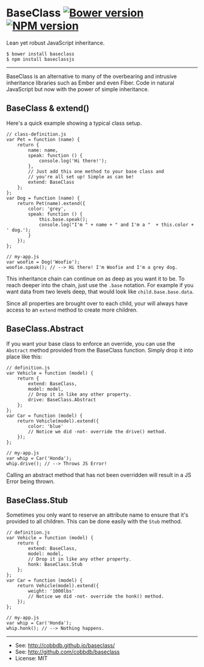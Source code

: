 # BaseClass [![Bower version](https://badge.fury.io/bo/baseclass.svg)](http://badge.fury.io/bo/baseclass) [![NPM version](https://badge.fury.io/js/baseclassjs.svg)](http://badge.fury.io/js/baseclassjs)

Lean yet robust JavaScript inheritance.

    $ bower install baseclass
    $ npm install baseclassjs

-------------
BaseClass is an alternative to many of the overbearing and intrusive inheritance libraries
such as Ember and even Fiber. Code in natural JavaScript but now with the power of simple
inheritance.

## BaseClass & extend()
Here's a quick example showing a typical class setup.

    // class-definition.js
    var Pet = function (name) {
        return {
            name: name,
            speak: function () {
                console.log('Hi there!');
            },
            // Just add this one method to your base class and
            // you're all set up! Simple as can be!
            extend: BaseClass
        };
    };
    var Dog = function (name) {
        return Pet(name).extend({
            color: 'grey',
            speak: function () {
                this.base.speak();
                console.log("I'm " + name + " and I'm a "  + this.color + ' dog.');
            }
        });
    };

    // my-app.js
    var woofie = Dog('Woofie');
    woofie.speak(); // --> Hi there! I'm Woofie and I'm a grey dog.

This inheritance chain can continue on as deep as you want it to be. To reach deeper into the
chain, just use the `.base` notation. For example if you want data from two levels deep, that
would look like `child.base.base.data`.

Since all properties are brought over to each child, your will always have access to an `extend`
method to create more children.

## BaseClass.Abstract
If you want your base class to enforce an override, you can use the `Abstract` method provided
from the BaseClass function. Simply drop it into place like this:

    // definition.js
    var Vehicle = function (model) {
        return {
            extend: BaseClass,
            model: model,
            // Drop it in like any other property.
            drive: BaseClass.Abstract
        };
    };
    var Car = function (model) {
        return Vehicle(model).extend({
            color: 'blue'
            // Notice we did -not- override the drive() method.
        });
    };

    // my-app.js
    var whip = Car('Honda');
    whip.drive(); // --> Throws JS Error!

Calling an abstract method that has not been overridden will result in a JS Error being thrown.

## BaseClass.Stub
Sometimes you only want to reserve an attribute name to ensure that it's provided to all children.
This can be done easily with the `Stub` method.

    // definition.js
    var Vehicle = function (model) {
        return {
            extend: BaseClass,
            model: model,
            // Drop it in like any other property.
            honk: BaseClass.Stub
        };
    };
    var Car = function (model) {
        return Vehicle(model).extend({
            weight: '1000lbs'
            // Notice we did -not- override the honk() method.
        });
    };

    // my-app.js
    var whip = Car('Honda');
    whip.honk(); // --> Nothing happens.

---------
* See: http://cobbdb.github.io/baseclass/
* See: http://github.com/cobbdb/baseclass
* License: MIT
